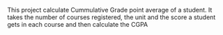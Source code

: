 This project calculate Cummulative Grade point average of a student. It takes the number of courses registered, the unit and the score a student gets in each course and then calculate the CGPA  
